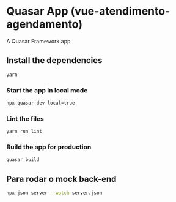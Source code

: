 # Quasar App (vue-atendimento-agendamento)

A Quasar Framework app

## Install the dependencies
```bash
yarn
```

### Start the app in local mode
```bash
npx quasar dev local=true
```

### Lint the files
```bash
yarn run lint
```

### Build the app for production
```bash
quasar build
```

## Para rodar o mock back-end

```bash
npx json-server --watch server.json
```
